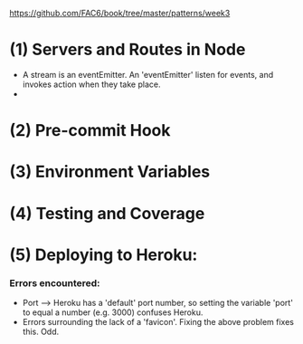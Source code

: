 https://github.com/FAC6/book/tree/master/patterns/week3

# (1) Servers and Routes in Node
- A stream is an eventEmitter. An 'eventEmitter' listen for events, and invokes action when they take place.
- 

# (2) Pre-commit Hook


# (3) Environment Variables


# (4) Testing and Coverage


# (5) Deploying to Heroku:
### Errors encountered:
- Port --> Heroku has a 'default' port number, so setting the variable 'port' to equal a number (e.g. 3000) confuses Heroku.
- Errors surrounding the lack of a 'favicon'. Fixing the above problem fixes this. Odd.

